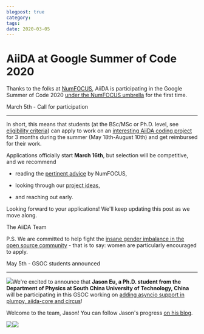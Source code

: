 ```yaml
---
blogpost: true
category:
tags:
date: 2020-03-05
---
```


# AiiDA at Google Summer of Code 2020

Thanks to the folks at [NumFOCUS](https://numfocus.org/), AiiDA is participating in the Google Summer of Code 2020 [under the NumFOCUS umbrella](https://summerofcode.withgoogle.com/organizations/4727917315096576/) for the first time.

March 5th - Call for participation

----------------------------------

In short, this means that students (at the BSc/MSc or Ph.D. level, see [eligibility criteria](https://developers.google.com/open-source/gsoc/faq#what_are_the_eligibility_requirements_for_participation)) can apply to work on an [interesting AiiDA coding project](https://github.com/aiidateam/aiida-core/wiki/GSoC-2020-Projects) for 3 months during the summer (May 18th-August 10th) and get reimbursed for their work.

Applications officially start **March 16th**, but selection will be competitive, and we recommend

* reading the [pertinent advice](https://github.com/numfocus/gsoc/blob/master/CONTRIBUTING-students.md) by NumFOCUS,

* looking through our [project ideas](https://github.com/aiidateam/aiida-core/wiki/GSoC-2020-Projects),

* and reaching out early.

Looking forward to your applications! We'll keep updating this post as we move along.

The AiiDA Team

P.S. We are committed to help fight the [insane gender imbalance in the open source community](https://opensourcesurvey.org/2017/) - that is to say: women are particularly encouraged to apply.

May 5th - GSOC students announced

---------------------------------

[![](http://www.aiida.net/wp-content/uploads/2020/03/selfi.jpg)](http://www.aiida.net/wp-content/uploads/2020/03/selfi.jpg)We're excited to announce that **Jason Eu, a Ph.D. student from the Department of Physics at South China University of Technology, China** will be participating in this GSOC working on [adding asyncio support in plumpy, aiida-core and circus](http://morty.tech/notes/gsoc-logs-0/)!

Welcome to the team, Jason! You can follow Jason's progress [on his blog](http://morty.tech/tags/gsoc/).

[![](http://www.aiida.net/wp-content/uploads/2020/03/gsoc-logo.png)](https://summerofcode.withgoogle.com/)[![](http://www.aiida.net/wp-content/uploads/2020/02/NumFocus_LRG-1-300x100.png)](http://www.numfocus.org)
